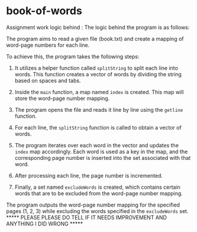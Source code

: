 # book-of-words
Assignment work
logic behind :
The logic behind the program is as follows:

The program aims to read a given file (book.txt) and create a mapping of word-page numbers for each line.

To achieve this, the program takes the following steps:

1. It utilizes a helper function called `splitString` to split each line into words. This function creates a vector of words by dividing the string based on spaces and tabs.

2. Inside the `main` function, a map named `index` is created. This map will store the word-page number mapping.

3. The program opens the file and reads it line by line using the `getline` function.

4. For each line, the `splitString` function is called to obtain a vector of words.

5. The program iterates over each word in the vector and updates the `index` map accordingly. Each word is used as a key in the map, and the corresponding page number is inserted into the set associated with that word.

6. After processing each line, the page number is incremented.

7. Finally, a set named `excludeWords` is created, which contains certain words that are to be excluded from the word-page number mapping.

The program outputs the word-page number mapping for the specified pages (1, 2, 3) while excluding the words specified in the `excludeWords` set.
 ***** PLEASE PLEASE DO TELL IF IT NEEDS IMPROVEMENT AND ANYTHING I DID WRONG *****
